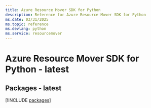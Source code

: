 ```yaml
---
title: Azure Resource Mover SDK for Python
description: Reference for Azure Resource Mover SDK for Python
ms.date: 03/31/2025
ms.topic: reference
ms.devlang: python
ms.service: resourcemover
---
```

# Azure Resource Mover SDK for Python - latest
## Packages - latest
[!INCLUDE [packages](resource-mover-index.md)]